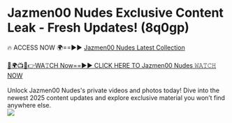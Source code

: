 # Jazmen00 Nudes Exclusive Content Leak - Fresh Updates! (8q0gp)

🔥 ACCESS NOW 🌍==►► <a href="https://tinyurl.com/yc657z5k" rel="nofollow">Jazmen00 Nudes Latest Collection</a>
<br><br>
[🔴🌍📺📱👉WA𝚃CH Now==►► CLICK HERE TO Jazmen00 Nudes 𝚆𝙰𝚃𝙲𝙷 NOW](https://tinyurl.com/yc657z5k)
<br><br>
Unlock Jazmen00 Nudes's private videos and photos today! Dive into the newest 2025 content updates and explore exclusive material you won’t find anywhere else.
<br>
<a href="https://tinyurl.com/yc657z5k" rel="nofollow" data-target="animated-image.originalLink"><img src="https://camo.githubusercontent.com/8a4f000d20f83aca3bf7ec5f350d767afa0574a8a352519fd8cfa583a6f93a33/68747470733a2f2f692e696d6775722e636f6d2f644a486b345a712e676966" data-canonical-src="https://i.imgur.com/dJHk4Zq.gif" style="max-width: 100%; display: inline-block;" data-target="animated-image.originalImage"></a>
<br>

